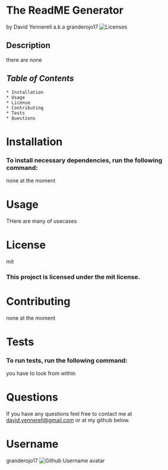  # **The ReadME Generator** 
  by David Yennerell a.k.a granderojo17
  ![Licenses](https://img.shields.io/badge/license-mit-blue.svg)
   
  ## **Description** 
   
  there are none
  ## ***Table of Contents***
    * Installation
    * Usage
    * License
    * Contributing
    * Tests
    * Questions
  # **Installation**
   
  ### To install necessary dependencies, run the following command:
   none at the moment
  # **Usage**
  THere are many of usecases
  # **License**
  mit
  ### This project is licensed under the mit license.
  # **Contributing** 
   none at the moment
  # **Tests**  
  ### To run tests, run the following command:
  you have to look from within
  # **Questions** 
  If you have any questions feel free to contact me at david.yennerell@gmail.com or at my github below.
  
  # **Username**  
  granderojo17
  ![Github Username avatar](undefined)
